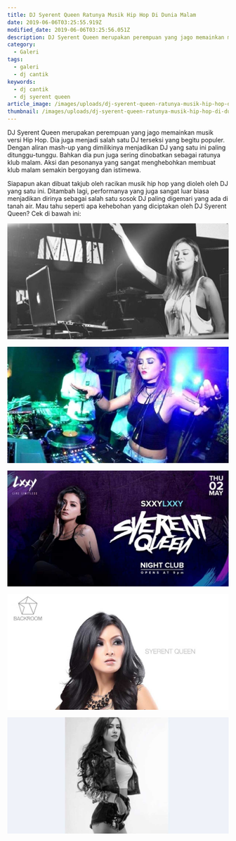 ```yaml
---
title: DJ Syerent Queen Ratunya Musik Hip Hop Di Dunia Malam
date: 2019-06-06T03:25:55.919Z
modified_date: 2019-06-06T03:25:56.051Z
description: DJ Syerent Queen merupakan perempuan yang jago memainkan musik versi Hip Hop. Dia juga menjadi salah satu DJ terseksi.
category:
  - Galeri
tags:
  - galeri
  - dj cantik  
keywords:
  - dj cantik
  - dj syerent queen
article_image: /images/uploads/dj-syerent-queen-ratunya-musik-hip-hop-di-dunia-malam-5.jpg
thumbnail: /images/uploads/dj-syerent-queen-ratunya-musik-hip-hop-di-dunia-malam-1-009.jpg
---
```

DJ Syerent Queen merupakan perempuan yang jago memainkan musik versi Hip Hop. Dia juga menjadi salah satu DJ terseksi yang begitu populer. Dengan aliran mash-up yang dimilikinya menjadikan DJ yang satu ini paling ditunggu-tunggu. Bahkan dia pun juga sering dinobatkan sebagai ratunya klub malam. Aksi dan pesonanya yang sangat menghebohkan membuat klub malam semakin bergoyang dan istimewa.

Siapapun akan dibuat takjub oleh racikan musik hip hop yang dioleh oleh DJ yang satu ini. Ditambah lagi, performanya yang juga sangat luar biasa menjadikan dirinya sebagai salah satu sosok DJ paling digemari yang ada di tanah air. Mau tahu seperti apa kehebohan yang diciptakan oleh DJ Syerent Queen? Cek di bawah ini:

![DJ Syerent Queen Ratunya Musik Hip Hop](/images/uploads/dj-syerent-queen-ratunya-musik-hip-hop-di-dunia-malam-5.jpg)

![DJ Syerent Queen Ratunya Musik Hip Hop](/images/uploads/dj-syerent-queen-ratunya-musik-hip-hop-di-dunia-malam-4.jpg)

![DJ Syerent Queen Ratunya Musik Hip Hop](/images/uploads/dj-syerent-queen-ratunya-musik-hip-hop-di-dunia-malam-3.jpg)

![DJ Syerent Queen Ratunya Musik Hip Hop](/images/uploads/dj-syerent-queen-ratunya-musik-hip-hop-di-dunia-malam-1.jpg)

![DJ Syerent Queen Ratunya Musik Hip Hop](/images/uploads/dj-syerent-queen-ratunya-musik-hip-hop-di-dunia-malam-2.jpg)
